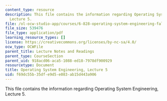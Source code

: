 ```yaml
---
content_type: resource
description: This file contains the information regarding Operating System Engineering,
  Lecture 5.
file: /ol-ocw-studio-app/courses/6-828-operating-system-engineering-fall-2012/f69dc55b35dfe9d5e083ab15d443a906_MIT6_828F12_lec5_notes.pdf
file_size: 539476
file_type: application/pdf
learning_resource_types: []
license: https://creativecommons.org/licenses/by-nc-sa/4.0/
ocw_type: OCWFile
parent_title: Lecture Notes and Readings
parent_type: CourseSection
parent_uid: 918acd06-aca5-1088-ed18-7978df900929
resourcetype: Document
title: Operating System Engineering, Lecture 5
uid: f69dc55b-35df-e9d5-e083-ab15d443a906
---
```

This file contains the information regarding Operating System Engineering, Lecture 5.